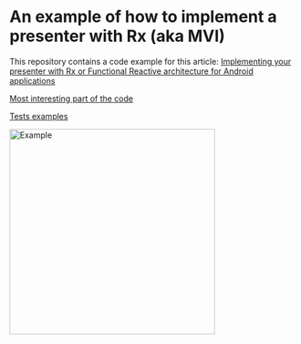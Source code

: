 # An example of how to implement a presenter with Rx (aka MVI)

This repository contains a code example for this article: [Implementing your presenter with Rx or Functional Reactive architecture for Android applications](https://rongi.github.io/kotlin-blog/rx-presenter.html)

[Most interesting part of the code](https://github.com/rongi/rx-presenter/tree/master/app/src/main/java/com/github/rongi/rxpresenter/example/app/main)

[Tests examples](https://github.com/rongi/rx-presenter/blob/master/app/src/test/java/com/github/rongi/rxpresenter/example/app/main/MainViewModelTest.kt)

<img src="https://github.com/rongi/rx-presenter-example/raw/master/docs/example.gif" alt="Example" width="360"/>

